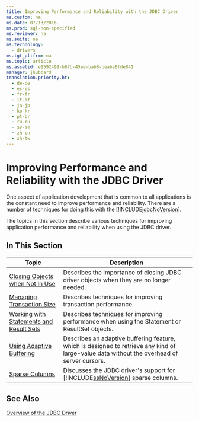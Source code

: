 ```yaml
---
title: Improving Performance and Reliability with the JDBC Driver
ms.custom: na
ms.date: 07/13/2016
ms.prod: sql-non-specified
ms.reviewer: na
ms.suite: na
ms.technology: 
  - drivers
ms.tgt_pltfrm: na
ms.topic: article
ms.assetid: e1592499-b87b-45ee-bab8-beaba8fde841
manager: jhubbard
translation.priority.ht: 
  - de-de
  - es-es
  - fr-fr
  - it-it
  - ja-jp
  - ko-kr
  - pt-br
  - ru-ru
  - sv-se
  - zh-cn
  - zh-tw
---
```

# Improving Performance and Reliability with the JDBC Driver
  One aspect of application development that is common to all applications is the constant need to improve performance and reliability. There are a number of techniques for doing this with the [!INCLUDE[jdbcNoVersion](../content/includes/jdbcNoVersion_md.md)].  
  
 The topics in this section describe various techniques for improving application performance and reliability when using the JDBC driver.  
  
## In This Section  
  
|Topic|Description|  
|-----------|-----------------|  
|[Closing Objects when Not In Use](../content/Closing-Objects-when-Not-In-Use.md)|Describes the importance of closing JDBC driver objects when they are no longer needed.|  
|[Managing Transaction Size](../content/Managing-Transaction-Size.md)|Describes techniques for improving transaction performance.|  
|[Working with Statements and Result Sets](../content/Working-with-Statements-and-Result-Sets.md)|Describes techniques for improving performance when using the Statement or ResultSet objects.|  
|[Using Adaptive Buffering](../content/Using-Adaptive-Buffering.md)|Describes an adaptive buffering feature, which is designed to retrieve any kind of large\-value data without the overhead of server cursors.|  
|[Sparse Columns](../content/Sparse-Columns.md)|Discusses the JDBC driver's support for [!INCLUDE[ssNoVersion](../content/includes/ssNoVersion_md.md)] sparse columns.|  
  
## See Also  
 [Overview of the JDBC Driver](../content/Overview-of-the-JDBC-Driver.md)  
  
  